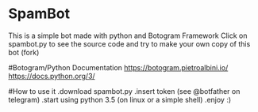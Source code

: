 # SpamBot

This is a simple bot made with python and Botogram Framework 
Click on spambot.py to see the source code and try to make your own copy of this bot (fork) 

#Botogram/Python Documentation 
https://botogram.pietroalbini.io/
https://docs.python.org/3/


#How to use it
 .download spambot.py 
 .insert token (see @botfather on telegram)
 .start using python 3.5 (on linux or a simple shell)
 .enjoy :)
